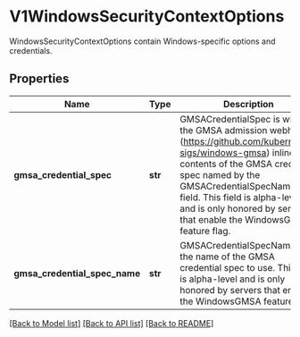 # V1WindowsSecurityContextOptions

WindowsSecurityContextOptions contain Windows-specific options and credentials.
## Properties
Name | Type | Description | Notes
------------ | ------------- | ------------- | -------------
**gmsa_credential_spec** | **str** | GMSACredentialSpec is where the GMSA admission webhook (https://github.com/kubernetes-sigs/windows-gmsa) inlines the contents of the GMSA credential spec named by the GMSACredentialSpecName field. This field is alpha-level and is only honored by servers that enable the WindowsGMSA feature flag. | [optional] 
**gmsa_credential_spec_name** | **str** | GMSACredentialSpecName is the name of the GMSA credential spec to use. This field is alpha-level and is only honored by servers that enable the WindowsGMSA feature flag. | [optional] 

[[Back to Model list]](../README.md#documentation-for-models) [[Back to API list]](../README.md#documentation-for-api-endpoints) [[Back to README]](../README.md)


